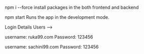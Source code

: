npm i --force
install packages in the both frontend and backend

npm start
Runs the app in the development mode.

Login Details
Users -->

username: ruka99.com
Password: 123456

username: sachini99.com
Password: 123456
